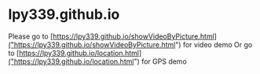 # lpy339.github.io
Please go to [https://lpy339.github.io/showVideoByPicture.html]("https://lpy339.github.io/showVideoByPicture.html") for video demo 
Or go to [https://lpy339.github.io/location.html]("https://lpy339.github.io/location.html") for GPS demo 
